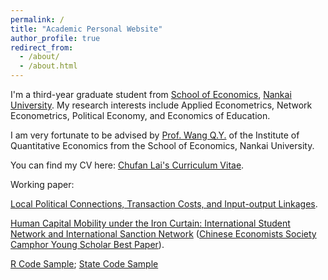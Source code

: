 ```yaml
---
permalink: /
title: "Academic Personal Website"
author_profile: true
redirect_from: 
  - /about/
  - /about.html
---
```



I'm a third-year graduate student from [School of Economics](https://economics.nankai.edu.cn/), [Nankai University](https://www.nankai.edu.cn/main.htm). My research interests include Applied Econometrics, Network Econometrics, Political Economy, and Economics of Education.

I am very fortunate to be advised by [Prof. Wang Q.Y.](https://economics.nankai.edu.cn/2019/1006/c16878a208342/page.htm) of the Institute of Quantitative Economics from the School of Economics, Nankai University. 

You can find my CV here: [Chufan Lai's Curriculum Vitae](../assets/CV_ChufanLai.pdf).

Working paper:

[Local Political Connections, Transaction Costs, and Input-output Linkages](../assets/manuscript.pdf).

[Human Capital Mobility under the Iron Curtain: International Student Network and International Sanction Network](../assets/Working_Paper__ISN_.pdf) 
([Chinese Economists Society Camphor Young Scholar Best Paper](../assets/青苗最优论文奖.jpg)).

[R Code Sample](../assets/code_sample_R.r); [State Code Sample](../assets/code_sample_Stata.do)
